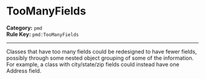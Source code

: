 
# TooManyFields
**Category:** `pmd`<br/>
**Rule Key:** `pmd:TooManyFields`<br/>


-----

Classes that have too many fields could be redesigned to have fewer fields, possibly through some nested object grouping of some of the information. For example, a class with city/state/zip fields could instead have one Address field.

